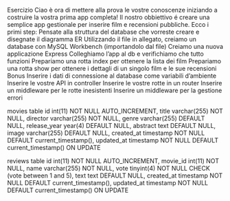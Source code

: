 Esercizio Ciao è ora di mettere alla prova le vostre conoscenze iniziando a costruire la vostra prima app completa! Il nostro obbiettivo é creare una semplice app gestionale per inserire film e recensioni pubbliche. Ecco i primi step: Pensate alla struttura del database che vorreste creare e disegnate il diagramma ER Utilizzando il file in allegato, creiamo un database con MySQL Workbench (importandolo dal file) Creiamo una nuova applicazione Express Colleghiamo l’app al db e verifichiamo che tutto funzioni Prepariamo una rotta index per ottenere la lista dei film Prepariamo una rotta show per ottenere i dettagli di un singolo film e le sue recensioni Bonus Inserire i dati di connessione al database come variabili d’ambiente Inserire le vostre API in controller Inserire le vostre rotte in un router Inserire un middleware per le rotte inesistenti Inserire un middleware per la gestione errori

movies table
id int(11) NOT NULL AUTO_INCREMENT,
title varchar(255) NOT NULL,
director varchar(255) NOT NULL,
genre varchar(255) DEFAULT NULL,
release_year year(4) DEFAULT NULL,
abstract text DEFAULT NULL,
image varchar(255) DEFAULT NULL,
created_at timestamp NOT NULL DEFAULT current_timestamp(),
updated_at timestamp NOT NULL DEFAULT current_timestamp() ON UPDATE


reviews table
id int(11) NOT NULL AUTO_INCREMENT,
movie_id int(11) NOT NULL,
name varchar(255) NOT NULL,
vote tinyint(4) NOT NULL CHECK (vote between 1 and 5),
text text DEFAULT NULL,
created_at timestamp NOT NULL DEFAULT current_timestamp(),
updated_at timestamp NOT NULL DEFAULT current_timestamp() ON UPDATE